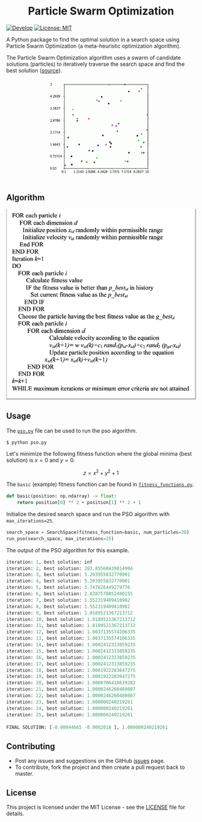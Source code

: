 <h1 align="center">Particle Swarm Optimization</h1>


[![Develop](https://github.com/hasnainroopawalla/ShowML/actions/workflows/develop.yml/badge.svg)](https://github.com/hasnainroopawalla/ShowML/actions/workflows/develop.yml)
[![License: MIT](https://img.shields.io/badge/License-MIT-yellow.svg)](https://opensource.org/licenses/MIT)

A Python package to find the optimal solution in a search space using Particle Swarm Optimization (a meta-heuristic optimization algorithm).

The Particle Swarm Optimization algorithm uses a swarm of candidate solutions (particles) to iteratively traverse the search space and find the best solution ([source](https://en.wikipedia.org/wiki/Particle_swarm_optimization)).


<p align="center">
<img src="docs/demo.gif" alt="Demo"/>
</p>


## Algorithm

<p align="center">
<img src="docs/algorithm.png" alt="Demo"/>
</p>


## Usage
The [`pso.py`](https://github.com/hasnainroopawalla/particle-swarm-optimization/blob/c01bfec6881f48bd6ee70101d2cc0dc7288780d2/src/pso.py) file can be used to run the pso algorithm.
```
$ python pso.py
```

Let's minimize the following fitness function where the global minima (best solution) is $x=0$ and $y=0$.

$$z = x^2 + y^2 + 1$$

The `basic` (example) fitness function can be found in [`fitness_functions.py`]().
```python
def basic(position: np.ndarray) -> float:
    return position[0] ** 2 + position[1] ** 2 + 1
```

Initialize the desired search space and run the PSO algorithm with `max_iterations=25`.
```python
search_space = SearchSpace(fitness_function=basic, num_particles=30)
run_pso(search_space, max_iterations=25)
```

The output of the PSO algorithm for this example.
```python
iteration: 1, best solution: inf
iteration: 2, best solution: 283.85568439814904
iteration: 3, best solution: 5.203955832770901
iteration: 4, best solution: 5.203955832770901
iteration: 5, best solution: 3.747826449279776
iteration: 6, best solution: 2.8287578052400155
iteration: 7, best solution: 1.552319409418982
iteration: 8, best solution: 1.552319409418982
iteration: 9, best solution: 1.0189521367213712
iteration: 10, best solution: 1.0189521367213712
iteration: 11, best solution: 1.0189521367213712
iteration: 12, best solution: 1.0037135574106335
iteration: 13, best solution: 1.0037135574106335
iteration: 14, best solution: 1.0002412313859235
iteration: 15, best solution: 1.0002412313859235
iteration: 16, best solution: 1.0002412313859235
iteration: 17, best solution: 1.0002412313859235
iteration: 18, best solution: 1.0001922283647275
iteration: 19, best solution: 1.0001922283647275
iteration: 20, best solution: 1.0000706418639282
iteration: 21, best solution: 1.0000246260489807
iteration: 22, best solution: 1.0000246260489807
iteration: 23, best solution: 1.000000240219261
iteration: 24, best solution: 1.000000240219261
iteration: 25, best solution: 1.000000240219261

FINAL SOLUTION: [-0.00044665 -0.0002018 ], 1.000000240219261
```

## Contributing
- Post any issues and suggestions on the GitHub [issues](https://github.com/hasnainroopawalla/particle-swarm-optimization/issues) page.
- To contribute, fork the project and then create a pull request back to master.


## License
This project is licensed under the MIT License - see the [LICENSE](https://github.com/hasnainroopawalla/particle-swarm-optimization/blob/c01bfec6881f48bd6ee70101d2cc0dc7288780d2/LICENSE) file for details.
